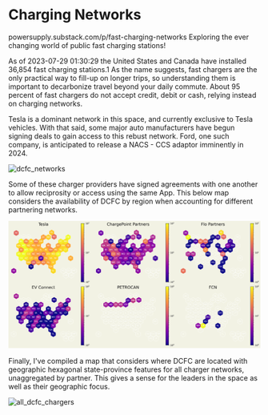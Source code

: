 # Charging Networks
powersupply.substack.com/p/fast-charging-networks
Exploring the ever changing world of public fast charging stations!

As of 2023-07-29 01:30:29 the United States and Canada have installed 36,854 fast charging stations.1 As the name suggests, fast chargers are the only practical way to fill-up on longer trips, so understanding them is important to decarbonize travel beyond your daily commute. About 95 percent of fast chargers do not accept credit, debit or cash, relying instead on charging networks.

Tesla is a dominant network in this space, and currently exclusive to Tesla vehicles. With that said, some major auto manufacturers have begun signing deals to gain access to this rebust network. Ford, one such company, is anticipated to release a NACS - CCS adaptor imminently in 2024.

![dcfc_networks](images/dcfc_networks.jpg)

Some of these charger providers have signed agreements with one another to allow reciprosity or access using the same App. This below map considers the availability of DCFC by region when accounting for different partnering networks.

![dcfc_networks](images/partner_netwokrs.png)

Finally, I've compiled a map that considers where DCFC are located with geographic hexagonal state-province features for all charger networks, unaggregated by partner. This gives a sense for the leaders in the space as well as their geographic focus.

![all_dcfc_chargers](images/all_dcfc_networks.png)


